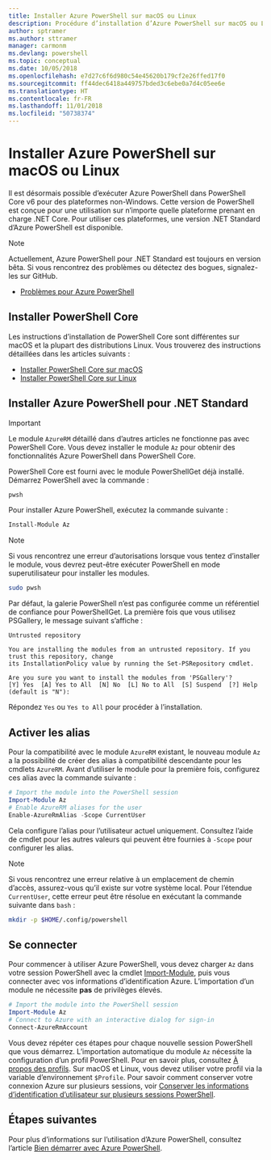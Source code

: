 ```yaml
---
title: Installer Azure PowerShell sur macOS ou Linux
description: Procédure d’installation d’Azure PowerShell sur macOS ou Linux.
author: sptramer
ms.author: sttramer
manager: carmonm
ms.devlang: powershell
ms.topic: conceptual
ms.date: 10/05/2018
ms.openlocfilehash: e7d27c6f6d980c54e45620b179cf2e26ffed17f0
ms.sourcegitcommit: ff44dec6418a449757bded3c6ebe0a7d4c05ee6e
ms.translationtype: HT
ms.contentlocale: fr-FR
ms.lasthandoff: 11/01/2018
ms.locfileid: "50738374"
---
```

# <a name="install-azure-powershell-on-macos-or-linux"></a>Installer Azure PowerShell sur macOS ou Linux

Il est désormais possible d’exécuter Azure PowerShell dans PowerShell Core v6 pour des plateformes non-Windows. Cette version de PowerShell est conçue pour une utilisation sur n’importe quelle plateforme prenant en charge .NET Core. Pour utiliser ces plateformes, une version .NET Standard d’Azure PowerShell est disponible.

> [!NOTE]
> Actuellement, Azure PowerShell pour .NET Standard est toujours en version bêta.
> Si vous rencontrez des problèmes ou détectez des bogues, signalez-les sur GitHub.
>
> * [Problèmes pour Azure PowerShell](https://github.com/azure/azure-docs-powershell/issues)

## <a name="install-powershell-core"></a>Installer PowerShell Core

Les instructions d’installation de PowerShell Core sont différentes sur macOS et la plupart des distributions Linux.
Vous trouverez des instructions détaillées dans les articles suivants :

* [Installer PowerShell Core sur macOS](/powershell/scripting/setup/installing-powershell-core-on-macos)
* [Installer PowerShell Core sur Linux](/powershell/scripting/setup/installing-powershell-core-on-linux)

## <a name="install-azure-powershell-for-net-standard"></a>Installer Azure PowerShell pour .NET Standard

> [!IMPORTANT]
> Le module `AzureRM` détaillé dans d’autres articles ne fonctionne pas avec PowerShell Core.
> Vous devez installer le module `Az` pour obtenir des fonctionnalités Azure PowerShell dans PowerShell Core.

PowerShell Core est fourni avec le module PowerShellGet déjà installé. Démarrez PowerShell avec la commande :

```bash
pwsh
```

Pour installer Azure PowerShell, exécutez la commande suivante :

```powershell
Install-Module Az
```

> [!NOTE]
> Si vous rencontrez une erreur d’autorisations lorsque vous tentez d’installer le module, vous devrez peut-être exécuter PowerShell en mode superutilisateur pour installer les modules.
>
> ```bash
> sudo pwsh
> ```

Par défaut, la galerie PowerShell n’est pas configurée comme un référentiel de confiance pour PowerShellGet. La première fois que vous utilisez PSGallery, le message suivant s’affiche :

```output
Untrusted repository

You are installing the modules from an untrusted repository. If you trust this repository, change
its InstallationPolicy value by running the Set-PSRepository cmdlet.

Are you sure you want to install the modules from 'PSGallery'?
[Y] Yes  [A] Yes to All  [N] No  [L] No to All  [S] Suspend  [?] Help (default is "N"):
```

Répondez `Yes` ou `Yes to All` pour procéder à l’installation.

## <a name="enable-aliases"></a>Activer les alias

Pour la compatibilité avec le module `AzureRM` existant, le nouveau module `Az` a la possibilité de créer des alias à compatibilité descendante pour les cmdlets `AzureRM`. Avant d’utiliser le module pour la première fois, configurez ces alias avec la commande suivante :

```powershell
# Import the module into the PowerShell session
Import-Module Az
# Enable AzureRM aliases for the user
Enable-AzureRmAlias -Scope CurrentUser
```

Cela configure l’alias pour l’utilisateur actuel uniquement. Consultez l’aide de cmdlet pour les autres valeurs qui peuvent être fournies à `-Scope` pour configurer les alias.

> [!NOTE]
> Si vous rencontrez une erreur relative à un emplacement de chemin d’accès, assurez-vous qu’il existe sur votre système local. Pour l’étendue `CurrentUser`, cette erreur peut être résolue en exécutant la commande suivante dans `bash` :
>
> ```bash
> mkdir -p $HOME/.config/powershell
> ```

## <a name="sign-in"></a>Se connecter

Pour commencer à utiliser Azure PowerShell, vous devez charger `Az` dans votre session PowerShell avec la cmdlet [Import-Module](/powershell/module/Microsoft.PowerShell.Core/Import-Module), puis vous connecter avec vos informations d’identification Azure. L’importation d’un module ne nécessite __pas__ de privilèges élevés.

```powershell
# Import the module into the PowerShell session
Import-Module Az
# Connect to Azure with an interactive dialog for sign-in
Connect-AzureRmAccount
```

Vous devez répéter ces étapes pour chaque nouvelle session PowerShell que vous démarrez. L’importation automatique du module `Az` nécessite la configuration d’un profil PowerShell. Pour en savoir plus, consultez [À propos des profils](/powershell/module/microsoft.powershell.core/about/about_profiles).
Sur macOS et Linux, vous devez utiliser votre profil via la variable d’environnement `$Profile`. Pour savoir comment conserver votre connexion Azure sur plusieurs sessions, voir [Conserver les informations d’identification d’utilisateur sur plusieurs sessions PowerShell](context-persistence.md).

## <a name="next-steps"></a>Étapes suivantes

Pour plus d’informations sur l’utilisation d’Azure PowerShell, consultez l’article [Bien démarrer avec Azure PowerShell](get-started-azureps.md).
